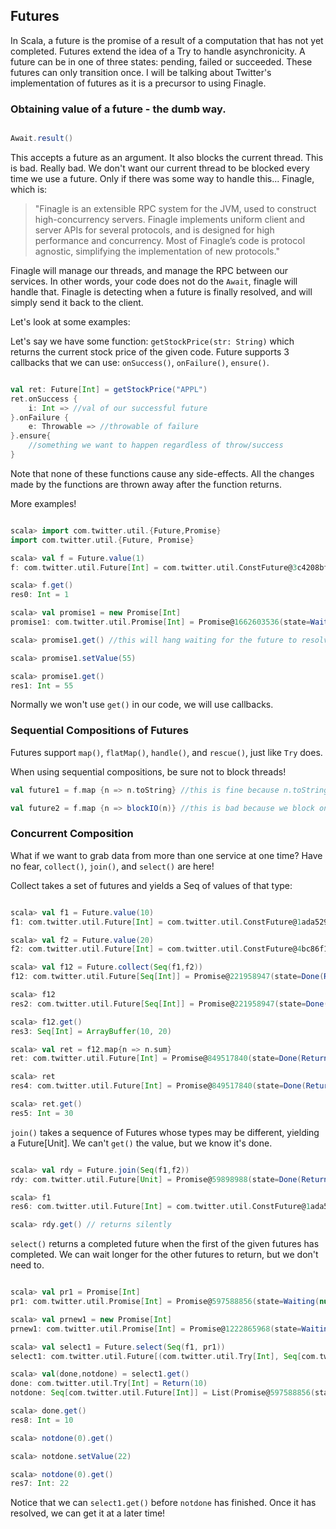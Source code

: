 ## Futures

In Scala, a future is the promise of a result of a computation that has not yet completed. Futures extend the idea of a Try to handle asynchronicity.  A future can be in one of three states: pending, failed or succeeded.  These futures can only transition once.  I will be talking about Twitter's implementation of futures as it is a precursor to using Finagle.


### Obtaining value of a future - the dumb way.

```scala

Await.result()

```


This accepts a future as an argument.  It also blocks the current thread.  This is bad.  Really bad.  We don't want our current thread to be blocked every time we use a future.  Only if there was some way to handle this... Finagle, which is:

> "Finagle is an extensible RPC system for the JVM, used to construct high-concurrency servers. Finagle implements uniform client and server APIs for several protocols, and is designed for high performance and concurrency. Most of Finagle’s code is protocol agnostic, simplifying the implementation of new protocols."

Finagle will manage our threads, and manage the RPC between our services.  In other words, your code does not do the ```Await```, finagle will handle that. Finagle is detecting when a future is finally resolved, and will simply send it back to the client.


Let's look at some examples:

Let's say we have some function: ```getStockPrice(str: String)``` which returns the current stock price of the given code.  Future supports 3 callbacks that we can use: ```onSuccess()```, ```onFailure()```, ```ensure()```.


```scala

val ret: Future[Int] = getStockPrice("APPL")
ret.onSuccess {
	i: Int => //val of our successful future
}.onFailure {
	e: Throwable => //throwable of failure
}.ensure{
	//something we want to happen regardless of throw/success
}

```

Note that none of these functions cause any side-effects.  All the changes made by the functions are thrown away after the function returns.


More examples!


```scala

scala> import com.twitter.util.{Future,Promise}
import com.twitter.util.{Future, Promise}

scala> val f = Future.value(1)
f: com.twitter.util.Future[Int] = com.twitter.util.ConstFuture@3c4208bf

scala> f.get()
res0: Int = 1

scala> val promise1 = new Promise[Int]
promise1: com.twitter.util.Promise[Int] = Promise@1662603536(state=Waiting(null,List()))

scala> promise1.get() //this will hang waiting for the future to resolve!

scala> promise1.setValue(55)

scala> promise1.get()
res1: Int = 55

```

Normally we won't use ```get()``` in our code, we will use callbacks.


### Sequential Compositions of Futures


Futures support ```map()```, ```flatMap()```, ```handle()```, and ```rescue()```, just like ```Try``` does.

When using sequential compositions, be sure not to block threads!


```scala
val future1 = f.map {n => n.toString} //this is fine because n.toString  doesn't block on I/O

val future2 = f.map {n => blockIO(n)} //this is bad because we block on our current thread

```


### Concurrent Composition

What if we want to grab data from more than one service at one time?  Have no fear, ```collect()```, ```join()```, and ```select()``` are here!


Collect takes a set of futures and yields a Seq of values of that type:


```scala

scala> val f1 = Future.value(10)
f1: com.twitter.util.Future[Int] = com.twitter.util.ConstFuture@1ada529f

scala> val f2 = Future.value(20)
f2: com.twitter.util.Future[Int] = com.twitter.util.ConstFuture@4bc86f15

scala> val f12 = Future.collect(Seq(f1,f2))
f12: com.twitter.util.Future[Seq[Int]] = Promise@221958947(state=Done(Return(ArrayBuffer(10, 20))))

scala> f12
res2: com.twitter.util.Future[Seq[Int]] = Promise@221958947(state=Done(Return(ArrayBuffer(10, 20))))

scala> f12.get()
res3: Seq[Int] = ArrayBuffer(10, 20)

scala> val ret = f12.map{n => n.sum}
ret: com.twitter.util.Future[Int] = Promise@849517840(state=Done(Return(30)))

scala> ret
res4: com.twitter.util.Future[Int] = Promise@849517840(state=Done(Return(30)))

scala> ret.get()
res5: Int = 30

```

```join()``` takes a sequence of Futures whose types may be different, yielding a Future[Unit].  We can't ```get()``` the value, but we know it's done.


```scala

scala> val rdy = Future.join(Seq(f1,f2))
rdy: com.twitter.util.Future[Unit] = Promise@59898988(state=Done(Return(())))

scala> f1
res6: com.twitter.util.Future[Int] = com.twitter.util.ConstFuture@1ada529f

scala> rdy.get() // returns silently

````


```select()``` returns a completed future when the first of the given futures has completed.  We can wait longer for the other futures to return, but we don't need to.


```scala

scala> val pr1 = Promise[Int]
pr1: com.twitter.util.Promise[Int] = Promise@597588856(state=Waiting(null,List()))

scala> val prnew1 = new Promise[Int]
prnew1: com.twitter.util.Promise[Int] = Promise@1222865968(state=Waiting(null,List()))

scala> val select1 = Future.select(Seq(f1, pr1))
select1: com.twitter.util.Future[(com.twitter.util.Try[Int], Seq[com.twitter.util.Future[Int]])] = Promise@1137933319(state=Done(Return((Return(10),List(Promise@597588856(state=Waiting(<function1>,List())))))))

scala> val(done,notdone) = select1.get()
done: com.twitter.util.Try[Int] = Return(10)
notdone: Seq[com.twitter.util.Future[Int]] = List(Promise@597588856(state=Waiting(<function1>,List())))

scala> done.get()
res8: Int = 10

scala> notdone(0).get()

scala> notdone.setValue(22)

scala> notdone(0).get()
res7: Int: 22

```


Notice that we can ```select1.get()``` before ```notdone``` has finished.  Once it has resolved, we can get it at a later time!


